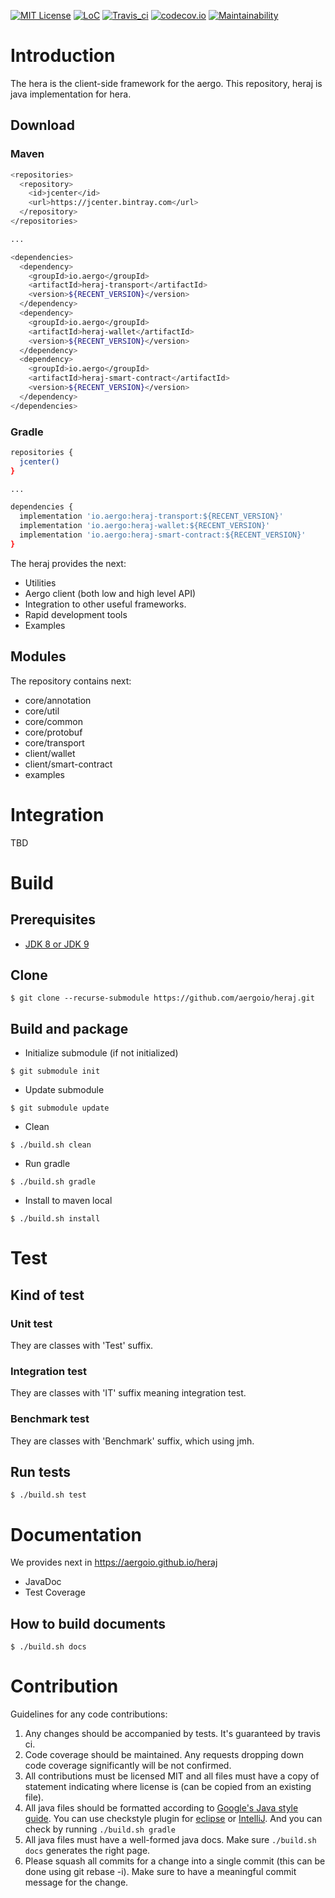 [![MIT License](https://img.shields.io/badge/license-MIT-blue.svg)](https://opensource.org/licenses/MIT)
[![LoC](https://tokei.rs/b1/github/aergoio/heraj)](https://github.com/aergoio/heraj)
[![Travis_ci](https://travis-ci.org/aergoio/heraj.svg?branch=master)](https://travis-ci.org/aergoio/heraj)
[![codecov.io](http://codecov.io/github/aergoio/heraj/coverage.svg?branch=master)](http://codecov.io/github/aergoio/heraj?branch=master)
[![Maintainability](https://api.codeclimate.com/v1/badges/a0aa6cecd0067bddc770/maintainability)](https://codeclimate.com/github/aergoio/heraj/maintainability)

# Introduction
The hera is the client-side framework for the aergo.
This repository, heraj is java implementation for hera.

## Download

### Maven
```sh
<repositories>
  <repository>
    <id>jcenter</id>
    <url>https://jcenter.bintray.com</url>
  </repository>
</repositories>

...

<dependencies>
  <dependency>
    <groupId>io.aergo</groupId>
    <artifactId>heraj-transport</artifactId>
    <version>${RECENT_VERSION}</version>
  </dependency>
  <dependency>
    <groupId>io.aergo</groupId>
    <artifactId>heraj-wallet</artifactId>
    <version>${RECENT_VERSION}</version>
  </dependency>
  <dependency>
    <groupId>io.aergo</groupId>
    <artifactId>heraj-smart-contract</artifactId>
    <version>${RECENT_VERSION}</version>
  </dependency>
</dependencies>
```

### Gradle
```sh
repositories {
  jcenter()
}

...

dependencies {
  implementation 'io.aergo:heraj-transport:${RECENT_VERSION}'
  implementation 'io.aergo:heraj-wallet:${RECENT_VERSION}'
  implementation 'io.aergo:heraj-smart-contract:${RECENT_VERSION}'
}
```

The heraj provides the next:
* Utilities
* Aergo client (both low and high level API)
* Integration to other useful frameworks.
* Rapid development tools
* Examples

## Modules
The repository contains next:
* core/annotation
* core/util
* core/common
* core/protobuf
* core/transport
* client/wallet
* client/smart-contract
* examples

# Integration
TBD

# Build
## Prerequisites
* [JDK 8 or JDK 9](https://openjdk.java.net/install/)

## Clone
```console
$ git clone --recurse-submodule https://github.com/aergoio/heraj.git
```

## Build and package
* Initialize submodule (if not initialized)
```console
$ git submodule init
```

* Update submodule
```console
$ git submodule update
```

* Clean
```console
$ ./build.sh clean
```

* Run gradle
```console
$ ./build.sh gradle
```

* Install to maven local
```console
$ ./build.sh install
```

# Test
## Kind of test
### Unit test
They are classes with 'Test' suffix.

### Integration test
They are classes with 'IT' suffix meaning integration test.

### Benchmark test
They are classes with 'Benchmark' suffix, which using jmh.

## Run tests
```console
$ ./build.sh test
```

# Documentation
We provides next in https://aergoio.github.io/heraj
* JavaDoc
* Test Coverage

## How to build documents
```console
$ ./build.sh docs
```

# Contribution

Guidelines for any code contributions:

1. Any changes should be accompanied by tests. It's guaranteed by travis ci.
2. Code coverage should be maintained. Any requests dropping down code coverage significantly will be not confirmed.
3. All contributions must be licensed MIT and all files must have a copy of statement indicating where license is (can be copied from an existing file).
4. All java files should be formatted according to [Google's Java style guide](http://google.github.io/styleguide/javaguide.html). You can use checkstyle plugin for [eclipse](https://checkstyle.org/eclipse-cs/#!/) or [IntelliJ](https://plugins.jetbrains.com/plugin/1065-checkstyle-idea). And you can check by running `./build.sh gradle`
5. All java files must have a well-formed java docs. Make sure `./build.sh docs` generates the right page.
6. Please squash all commits for a change into a single commit (this can be done using git rebase -i). Make sure to have a meaningful commit message for the change.
